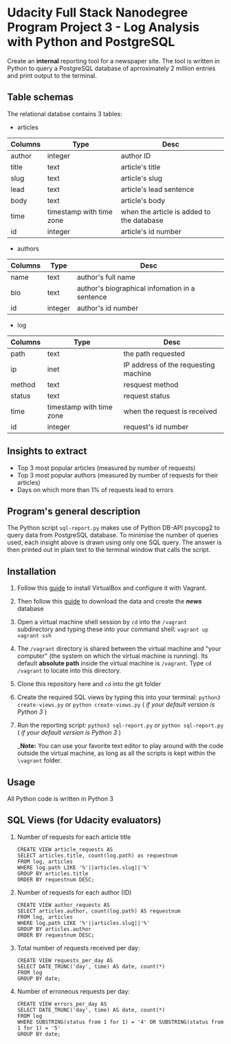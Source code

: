 # Udacity Full Stack Nanodegree Program Project 3 - Log Analysis with Python and PostgreSQL
Create an __internal__ reporting tool for a newspaper site. The tool is written in Python to query a PostgreSQL database of aprroximately 2 million entries and print output to the terminal.
## Table schemas
The relational databse contains 3 tables:
- articles

Columns | Type | Desc
------- | ---- | ----
author | integer | author ID
title | text | article's title
slug | text | article's slug
lead | text | article's lead sentence
body | text | article's body
time | timestamp with time zone | when the article is added to the database
id | integer | article's id number

- authors

Columns | Type | Desc
------- | ---- | ----
name | text | author's full name
bio | text | author's biographical infomation in a sentence
id | integer | author's id number

- log

Columns | Type | Desc
------- | ---- | ----
path | text | the path requested
ip | inet | IP address of the requesting machine
method | text | resquest method
status | text | request status
time | timestamp with time zone | when the request is received
id | integer | request's id number
## Insights to extract
- Top 3 most popular articles (measured by number of requests)
- Top 3 most popular authors (measured by number of requests for their articles)
- Days on which more than 1% of requests lead to errors
## Program's general description
The Python script `sql-report.py` makes use of Python DB-API psycopg2 to query data from PostgreSQL database. To minimise the number of queries used, each insight above is drawn using only one SQL query. The answer is then printed out in plain text to the terminal window that calls the script.
## Installation
1. Follow this [guide](https://goo.gl/Nx5u8L) to install VirtualBox and configure it with Vagrant.
2. Then follow this [guide](https://goo.gl/NPiiyV) to download the data and create the *__news__* database
3. Open a virtual machine shell session by `cd` into the `/vagrant` subdirectory and typing these into your command shell:
`vagrant up`
`vagrant ssh`
4. The `/vagrant` directory is shared between the virtual machine and "your computer" (the system on which the virtual machine is running). Its default __absolute path__ inside the virtual machine is `/vagrant`. Type `cd /vagrant` to locate into this directory.
5. Clone this repository here and `cd` into the git folder
6. Create the required SQL views by typing this into your terminal:
`python3 create-views.py`
or
`python create-views.py` ( _if your default version is Python 3_ )
7. Run the reporting script:
`python3 sql-report.py`
or
`python sql-report.py` ( _if your default version is Python 3_ )

    _**Note:** You can use your favorite text editor to play around with the code outside the virtual machine, as long as all the scripts is kept within the `\vagrant` folder.
## Usage
All Python code is written in Python 3

## SQL Views (for Udacity evaluators)
1. Number of requests for each article title
    ```
    CREATE VIEW article_requests AS
	SELECT articles.title, count(log.path) as requestnum
	FROM log, articles
	WHERE log.path LIKE '%'||articles.slug||'%'
	GROUP BY articles.title
	ORDER BY requestnum DESC;
    ```
2. Number of requests for each author (ID)
    ```
	CREATE VIEW author_requests AS
	SELECT articles.author, count(log.path) AS requestnum
	FROM log, articles
	WHERE log.path LIKE '%'||articles.slug||'%'
	GROUP BY articles.author
	ORDER BY requestnum DESC;
    ```
3. Total number of requests received per day:
    ```
	CREATE VIEW requests_per_day AS
	SELECT DATE_TRUNC('day', time) AS date, count(*)
	FROM log
	GROUP BY date;
    ```
4. Number of erroneous requests per day:
    ```
	CREATE VIEW errors_per_day AS
	SELECT DATE_TRUNC('day', time) AS date, count(*)
	FROM log
	WHERE SUBSTRING(status from 1 for 1) = '4' OR SUBSTRING(status from 1 for 1) = '5'
	GROUP BY date;
    ```

